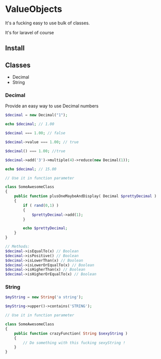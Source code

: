 # ValueObjects

It's a fucking easy to use bulk of classes.

It's for laravel of course

## Install

## Classes

- Decimal
- String

### Decimal

Provide an easy way to use Decimal numbers
```php
$decimal = new Decimal("1");

echo $decimal; // 1.00

$decimal === 1.00; // false

$decimal->value === 1.00; // true

$decimal() === 1.00; //true

$decimal->add('3')->multiple(4)->reduce(new Decimal(1));

echo $decimal; // 15.00

// Use it in function parameter

class SomeAwesomeClass
{
    public function plusOneMaybeAndDisplay( Decimal $prettyDecimal )
    {
        if ( rand(0,1) )
        {
            $prettyDecimal->add(1);
        }

        echo $prettyDecimal;
    }
}

// Methods:
$decimal->isEqualTo(x) // Boolean
$decimal->isPositive() // Boolean
$decimal->isLowerThan(x) // Boolean
$decimal->isLowerOrEqualTo(x) // Boolean
$decimal->isHigherThan(x) // Boolean
$decimal->isHigherOrEqualTo(x) // Boolean

```

### String

```php
$myString = new String('a string');

$myString->upper()->contains('STRING');

// Use it in function parameter

class SomeAwesomeClass
{
    public function crazyFunction( String $sexyString )
    {
        // Do something with this fucking sexyString !
    }
}
```
